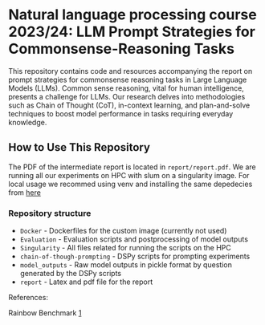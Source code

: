# Natural language processing course 2023/24: LLM Prompt Strategies for Commonsense-Reasoning Tasks

This repository contains code and resources accompanying the report on prompt strategies for commonsense reasoning tasks in Large Language Models (LLMs). Common sense reasoning, vital for human intelligence, presents a challenge for LLMs. Our research delves into methodologies such as Chain of Thought (CoT), in-context learning, and plan-and-solve techniques to boost model performance in tasks requiring everyday knowledge.

## How to Use This Repository
The PDF of the intermediate report is located in `report/report.pdf`.
We are running all our experiments on HPC with slum on a singularity image. For local usage we recommed using venv and installing the same depedecies from [here](https://github.com/UL-FRI-NLP-2023-2024/ul-fri-nlp-course-project-randomly_generated/blob/dbb0c115eab4e9e8dea55f5bb7390b88975e923d/Singularity/Singularity-dspy.def#L5)
### Repository structure
- `Docker` - Dockerfiles for the custom image (currently not used)
- `Evaluation` - Evaluation scripts and postprocessing of model outputs
- `Singularity` - All files related for running the scripts on the HPC
- `chain-of-though-prompting` - DSPy scripts for prompting experiments
- `model_outputs` - Raw model outputs in pickle format by question generated by the DSPy scripts
-  `report` - Latex and pdf file for the report
 

References:

Rainbow Benchmark [1](https://allenai.org/data/rainbow)
